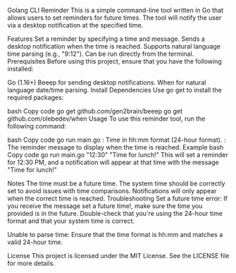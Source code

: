 Golang CLI Reminder
This is a simple command-line tool written in Go that allows users to set reminders for future times. The tool will notify the user via a desktop notification at the specified time.

Features
Set a reminder by specifying a time and message.
Sends a desktop notification when the time is reached.
Supports natural language time parsing (e.g., "9:12").
Can be run directly from the terminal.
Prerequisites
Before using this project, ensure that you have the following installed:

Go (1.16+)
Beeep for sending desktop notifications.
When for natural language date/time parsing.
Install Dependencies
Use go get to install the required packages:

bash
Copy code
go get github.com/gen2brain/beeep
go get github.com/olebedev/when
Usage
To use this reminder tool, run the following command:

bash
Copy code
go run main.go <time> <message>
<time>: Time in hh:mm format (24-hour format).
<message>: The reminder message to display when the time is reached.
Example
bash
Copy code
go run main.go "12:30" "Time for lunch!"
This will set a reminder for 12:30 PM, and a notification will appear at that time with the message "Time for lunch!"

Notes
The time must be a future time.
The system time should be correctly set to avoid issues with time comparisons.
Notifications will only appear when the correct time is reached.
Troubleshooting
Set a future time error: If you receive the message set a future time!, make sure the time you provided is in the future. Double-check that you're using the 24-hour time format and that your system time is correct.

Unable to parse time: Ensure that the time format is hh:mm and matches a valid 24-hour time.

License
This project is licensed under the MIT License. See the LICENSE file for more details.
